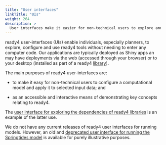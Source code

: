 ```yaml
---
title: "User interfaces"
linkTitle: "UIs"
weight: 264
description: >
  User interfaces make it easier for non-technical users to explore and use ready4 models.
---
```


ready4 user-interfaces (UIs) enable individuals, especially planners, to explore, configure and use ready4 tools without needing to enter any computer code. Our applications are typically deployed as Shiny apps an may have deployments via the web (accessed through your browser) or to your desktop (installed as part of a ready4 [library](../libraries/)). 

The main purposes of ready4 user-interfaces are:

- to make it easy for non-technical users to configure a computational model and apply it to selected input data; and

- as an accessible and interactive means of demonstrating key concepts relating to ready4.

The [user interface for exploring the dependencies of ready4 libraries](../libraries/dependencies/) is an example of the latter use.

We do not have any current releases of ready4 user interfaces for running models. However, an old and [deprecated user interface for running the Springtides model](../../../model-applications/spatial-modelling/springtides-app/) is available for purely illustrative purposes.